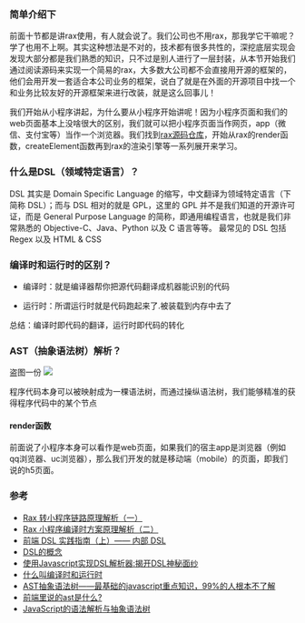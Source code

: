 
### 简单介绍下
前面十节都是讲rax使用，有人就会说了。我们公司也不用rax，那我学它干嘛呢？学了也用不上啊。其实这种想法是不对的，技术都有很多共性的，深挖底层实现会发现大部分都是我们熟悉的知识，只不过是别人进行了一层封装，从本节开始我们通过阅读源码来实现一个简易的rax，大多数大公司都不会直接用开源的框架的，他们会用开发一套适合本公司业务的框架，说白了就是在外面的开源项目中找一个和业务比较友好的开源框架来进行改装，就是这么回事儿！

我们开始从小程序讲起，为什么要从小程序开始讲呢！因为小程序页面和我们的web页面基本上没啥很大的区别，我们就可以把小程序页面当作网页，app（微信、支付宝等）当作一个浏览器。我们找到[rax源码仓库](https://github.com/alibaba/rax/tree/master/packages)，开始从rax的render函数，createElement函数再到rax的渲染引擎等一系列展开来学习。

### 什么是DSL（领域特定语言）？  
DSL 其实是 Domain Specific Language 的缩写，中文翻译为领域特定语言（下简称 DSL）；而与 DSL 相对的就是 GPL，这里的 GPL 并不是我们知道的开源许可证，而是 General Purpose Language 的简称，即通用编程语言，也就是我们非常熟悉的 Objective-C、Java、Python 以及 C 语言等等。
最常见的 DSL 包括 Regex 以及 HTML & CSS

### 编译时和运行时的区别？  
- 编译时：就是编译器帮你把源代码翻译成机器能识别的代码

- 运行时：所谓运行时就是代码跑起来了.被装载到内存中去了

总结：编译时即代码的翻译，运行时即代码的转化

### AST（抽象语法树）解析？  
盗图一份
![](http://dl2.iteye.com/upload/attachment/0110/0833/7be2e1f3-c60a-3d85-b265-8856896db6f1.png)

程序代码本身可以被映射成为一棵语法树，而通过操纵语法树，我们能够精准的获得程序代码中的某个节点

#### render函数
前面说了小程序本身可以看作是web页面，如果我们的宿主app是浏览器（例如qq浏览器、uc浏览器），那么我们开发的就是移动端（mobile）的页面，即我们说的h5页面。


### 参考  
- [Rax 转小程序链路原理解析（一）](https://zhuanlan.zhihu.com/p/100198414?from=singlemessage)  
- [Rax 小程序编译时方案原理解析（二）](https://zhuanlan.zhihu.com/p/160811912)  
- [前端 DSL 实践指南（上）—— 内部 DSL](https://zhuanlan.zhihu.com/p/107947462)  
- [DSL的概念](https://www.cnblogs.com/feng9exe/p/10901595.html)  
- [使用Javascript实现DSL解析器:揭开DSL神秘面纱](https://juejin.im/post/6844903540444397582)  
- [什么叫编译时和运行时](https://blog.csdn.net/weiwenhp/article/details/8107203)  
- [AST抽象语法树——最基础的javascript重点知识，99%的人根本不了解](https://segmentfault.com/a/1190000016231512)  
- [前端里说的ast是什么?](https://www.zhihu.com/question/33107553)  
- [JavaScript的语法解析与抽象语法树](https://www.iteye.com/news/30731)